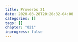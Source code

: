 ```yaml
---
title: Proverbs 21
date: 2020-03-28T20:26:32-04:00
categories: []
tags: []
chapter: "021"
inprogress: false
---
```


